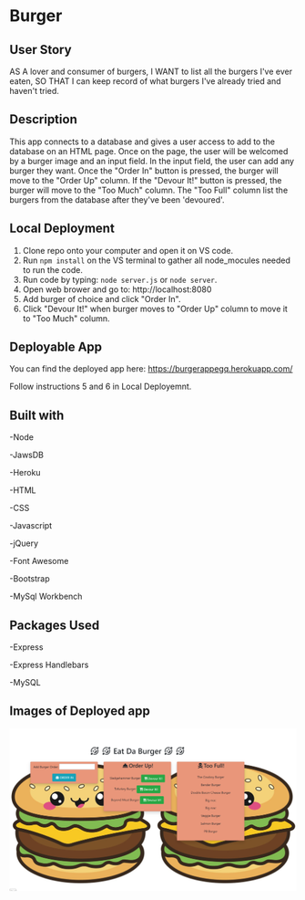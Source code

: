 # Burger

## User Story
AS A lover and consumer of burgers, I WANT to list all the burgers I've ever eaten, SO THAT I can keep record of what burgers I've already tried and haven't tried.

## Description
This app connects to a database and gives a user access to add to the database on an HTML page.  Once on the page, the user will be welcomed by a burger image and an input field.  In the input field, the user can add any burger they want.  Once the "Order In" button is pressed, the burger will move to the "Order Up" column.  If the "Devour It!" button is pressed, the burger will move to the "Too Much" column.  The "Too Full" column list the burgers from the database after they've been 'devoured'.  

## Local Deployment

1. Clone repo onto your computer and open it on VS code.
2. Run `npm install` on the VS terminal to gather all node_mocules needed to run the code.
3. Run code by typing: `node server.js` or `node server`.
4. Open web brower and go to: http://localhost:8080
5. Add burger of choice and click "Order In".
6. Click "Devour It!" when burger moves to "Order Up" column to move it to "Too Much" column.



## Deployable App
You can find the deployed app here:
https://burgerappegq.herokuapp.com/

Follow instructions 5 and 6 in Local Deployemnt.

## Built with

-Node

-JawsDB

-Heroku

-HTML

-CSS

-Javascript

-jQuery

-Font Awesome

-Bootstrap

-MySql Workbench

## Packages Used

-Express

-Express Handlebars

-MySQL

## Images of Deployed app
![Sample Image](./public/assets/img/example.png)